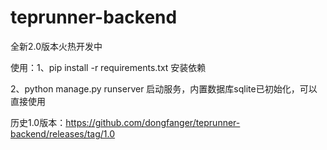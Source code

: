 # teprunner-backend

全新2.0版本火热开发中

使用：1、pip install -r requirements.txt 安装依赖

2、python manage.py runserver 启动服务，内置数据库sqlite已初始化，可以直接使用

历史1.0版本：https://github.com/dongfanger/teprunner-backend/releases/tag/1.0
